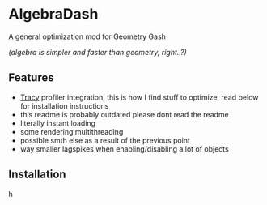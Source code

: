 # AlgebraDash
A general optimization mod for Geometry Gash

*(algebra is simpler and faster than geometry, right..?)*

## Features
- [Tracy](https://github.com/wolfpld/tracy) profiler integration, this is how I find stuff to optimize, read below for installation instructions
- this readme is probably outdated please dont read the readme
- literally instant loading
- some rendering multithreading
- possible smth else as a result of the previous point
- way smaller lagspikes when enabling/disabling a lot of objects

## Installation
h
